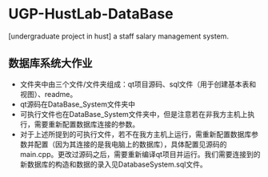 # UGP-HustLab-DataBase
[undergraduate project in hust] a staff salary management system.
## 数据库系统大作业
* 文件夹中由三个文件/文件夹组成：qt项目源码、sql文件（用于创建基本表和视图）、readme。
* qt源码在DataBase_System文件夹中
* 可执行文件也在DataBase_System文件夹中，但是注意若在非我方主机上执行，需要重新配置数据库连接的参数。
* 对于上述所提到的可执行文件，若不在我方主机上运行，需重新配置数据库参数并配置（因为其连接的是我电脑上的数据库），具体配置见源码的main.cpp。更改过源码之后，需要重新编译qt项目并运行。我们需要连接到的新数据库的构造和数据的录入见DatabaseSystem.sql文件。